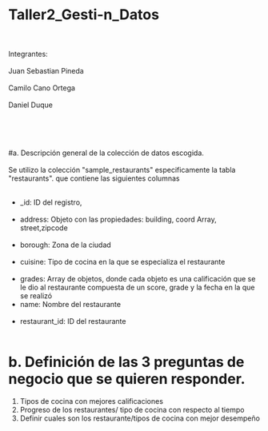 # Taller2_Gesti-n_Datos
</br></br>
Integrantes:</br></br>
Juan Sebastian Pineda</br></br>
Camilo Cano Ortega</br></br>
Daniel Duque</br></br>

</br></br>

#a. Descripción general de la colección de datos escogida.
</br></br>
Se utilizo la colección "sample_restaurants" especificamente la tabla "restaurants". que contiene las siguientes columnas
</br></br>
*   _id: ID del registro, </br></br>
*   address: Objeto con las propiedades: building, coord Array, street,zipcode </br></br>
*   borough: Zona de la ciudad </br></br>
*   cuisine: Tipo de cocina en la que se especializa el restaurante </br></br>
*   grades: Array de objetos, donde cada objeto es una calificación que se le dio al restaurante compuesta de un score, grade y la fecha en la que se realizó
*   name: Nombre del restaurante </br></br>
*   restaurant_id: ID del restaurante </br></br>

# b. Definición de las 3 preguntas de negocio que se quieren responder.

1.   Tipos de cocina con mejores calificaciones
2.   Progreso de los restaurantes/ tipo de cocina con respecto al tiempo
3.   Definir cuales son los restaurante/tipos de cocina con mejor desempeño

